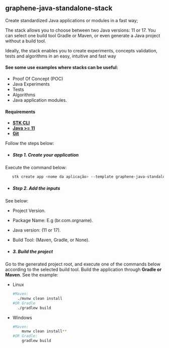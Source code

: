 ## graphene-java-standalone-stack
Create standardized Java applications or modules in a fast way;

The stack allows you to choose between two Java versions: 11 or 17. You can select one build tool Gradle or Maven,
or even generate a Java project without a build tool.

Ideally, the stack enables you to create experiments, concepts validation, tests and algorithms in an easy, intuitive
and fast way 

#### See some use examples where stacks can be useful:
- Proof Of Concept (POC)
- Java Experiments
- Tests
- Algorithms
- Java application modules.

#### **Requirements**
- [**STK CLI**](https://stackspot.com/login?route=/download/cli)
- [**Java >= 11**](https://openjdk.org/)
- [**Git**](https://git-scm.com/)

Follow the steps below:
- ##### Step 1. Create your application
Execute the command below:
 ```bash
    stk create app <nome da aplicação> --template graphene-java-standalone-stack/starter-java
 ```
- ##### Step 2. Add the inputs
See below:
- Project Version.
- Package Name: E.g (br.com.orgname).
- Java version: (11 or 17).
- Build Tool: (Maven, Gradle, or None).

- ##### 3. Build the project
Go to the generated project root, and execute one of the commands below according to the selected build tool.
Build the application through **Gradle or Maven**. See the example:
  - Linux
      ```bash
      #Maven:
        ./mvnw clean install
      #OR Gradle
        ./gradlew build
      ```
  - Windows
      ```bash
      #Maven: 
          mvnw clean install**
      #OR Gradle: 
          gradlew build
      ``` 

